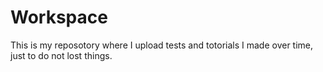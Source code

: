 # Workspace

This is my reposotory where I upload tests and totorials I made over time, just to do not lost things.


